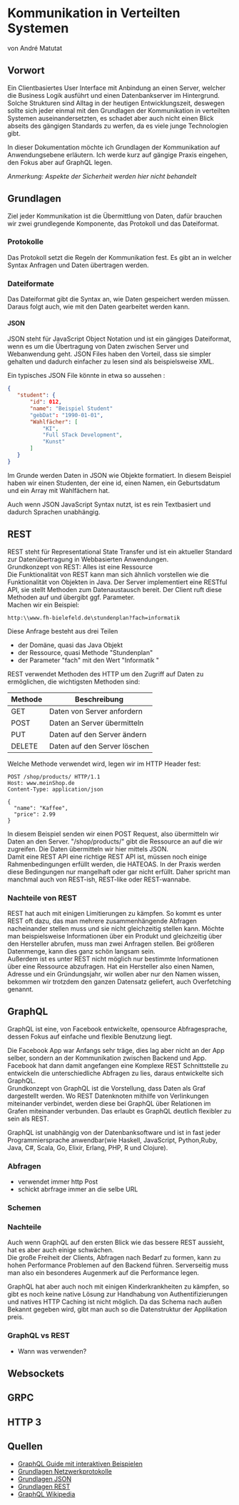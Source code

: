 # Kommunikation in Verteilten Systemen

von André Matutat 

## Vorwort
Ein Clientbasiertes User Interface mit Anbindung an einen Server, welcher die Business Logik ausführt und einen Datenbankserver im Hintergrund.</br> 
Solche Strukturen sind Alltag in der heutigen Entwicklungszeit, deswegen sollte sich jeder einmal mit den Grundlagen der Kommunikation in verteilten Systemen auseinandersetzten, es schadet aber auch nicht einen Blick abseits des gängigen Standards zu werfen, da es viele junge Technologien gibt. </br>

In dieser Dokumentation möchte ich Grundlagen der Kommunikation auf Anwendungsebene erläutern. Ich werde kurz auf gängige Praxis eingehen, den Fokus aber auf GraphQL legen. </br>

*Anmerkung: Aspekte der Sicherheit werden hier nicht behandelt*

## Grundlagen

Ziel jeder Kommunikation ist  die Übermittlung von Daten, dafür brauchen wir zwei grundlegende Komponente, das Protokoll und das Dateiformat.

### Protokolle

Das Protokoll setzt die Regeln der Kommunikation fest. Es gibt an in welcher Syntax Anfragen und Daten übertragen werden. 

### Dateiformate

Das Dateiformat gibt die Syntax an, wie Daten gespeichert werden müssen. Daraus folgt auch, wie mit den Daten gearbeitet werden kann. 

#### JSON

  JSON steht für JavaScript Object Notation und ist ein gängiges Dateiformat, wenn es um die Übertragung von Daten zwischen Server und Webanwendung geht. JSON Files haben den Vorteil, dass sie simpler gehalten und dadurch einfacher zu lesen sind als beispielsweise XML.

Ein typisches JSON File könnte in etwa so aussehen  :

 ```json
{
    "student": {
  		"id": 012,
  		"name": "Beispiel Student"
        "gebDat": "1990-01-01",
        "Wahlfächer": [
        	"KI",
        	"Full STack Development",
        	"Kunst"
        ]
    }
}
 ```

Im Grunde werden Daten in JSON wie Objekte formatiert. In diesem Beispiel haben wir einen Studenten, der eine id, einen Namen, ein Geburtsdatum und ein Array mit Wahlfächern hat. 

Auch wenn JSON JavaScript Syntax nutzt, ist es rein Textbasiert und dadurch Sprachen unabhängig. 



## REST

REST steht für Representational State Transfer und ist ein aktueller Standard zur Datenübertragung in Webbasierten Anwendungen.<br/>Grundkonzept von REST: Alles ist eine Ressource <br/>Die Funktionalität von REST kann man sich ähnlich vorstellen wie die Funktionalität von Objekten in Java. Der Server implementiert eine RESTful API, sie stellt Methoden zum Datenaustausch bereit. Der Client ruft diese Methoden auf und übergibt ggf. Parameter. <br/>Machen wir ein Beispiel: 

```http
http:\\www.fh-bielefeld.de\stundenplan?fach=informatik
```

Diese Anfrage besteht aus drei Teilen

- der Domäne, quasi das Java Objekt 
- der Ressource, quasi Methode "Stundenplan"
- der Parameter "fach" mit den Wert "Informatik "



REST verwendet Methoden des HTTP um den Zugriff auf Daten zu ermöglichen, die wichtigsten Methoden sind: 

| Methode | Beschreibung                 |
| ------- | ---------------------------- |
| GET     | Daten von Server anfordern   |
| POST    | Daten an Server übermitteln  |
| PUT     | Daten auf den Server ändern  |
| DELETE  | Daten auf den Server löschen |

Welche Methode verwendet wird, legen wir im HTTP Header fest:

```http
POST /shop/products/ HTTP/1.1
Host: www.meinShop.de
Content-Type: application/json

{
  "name": "Kaffee",
  "price": 2.99
}
```

In diesem Beispiel senden wir einen POST Request, also übermitteln wir Daten an den Server. "/shop/products/" gibt die Ressource an auf die wir zugreifen. Die Daten übermitteln wir hier mittels JSON.  <br/>Damit eine REST API eine richtige REST API ist, müssen noch einige Rahmenbedingungen erfüllt werden, die HATEOAS. In der Praxis werden diese Bedingungen nur mangelhaft oder gar nicht erfüllt. Daher spricht man manchmal auch von REST-ish, REST-like oder REST-wannabe.  

### Nachteile von REST

REST hat auch mit einigen Limitierungen zu kämpfen. So kommt es unter REST oft dazu, das man mehrere zusammenhängende Abfragen nacheinander stellen muss und sie nicht gleichzeitig stellen kann.  Möchte man beispielsweise Informationen über ein Produkt und gleichzeitig über den Hersteller abrufen, muss man zwei Anfragen stellen. Bei größeren Datenmenge, kann dies ganz schön langsam sein.<br/>Außerdem ist es unter REST nicht möglich nur bestimmte Informationen über eine  Ressource abzufragen. Hat ein Hersteller also einen Namen, Adresse und ein Gründungsjahr, wir wollen aber nur den Namen wissen, bekommen wir trotzdem den ganzen Datensatz geliefert, auch Overfetching genannt.  <br/>

## GraphQL	

GraphQL ist eine, von Facebook entwickelte, opensource Abfragesprache, dessen Fokus auf einfache und flexible Benutzung liegt. <br/>

Die Facebook App war Anfangs sehr träge, dies lag aber nicht an der App selber, sondern an der Kommunikation zwischen Backend und App. Facebook hat dann damit angefangen eine Komplexe REST Schnittstelle zu entwickeln die unterschiedliche Abfragen zu lies, daraus entwickelte sich GraphQL.<br/>Grundkonzept von GraphQL ist die Vorstellung, dass Daten als Graf dargestellt werden. Wo REST Datenknoten mithilfe von Verlinkungen miteinander verbindet, werden diese bei GraphQL über Relationen im Grafen miteinander verbunden. Das erlaubt es GraphQL deutlich flexibler zu sein als REST.<br/>

GraphQL ist unabhängig von der Datenbanksoftware und ist in fast jeder Programmiersprache anwendbar(wie Haskell, JavaScript, Python,Ruby, Java, C#, Scala, Go, Elixir, Erlang, PHP, R und Clojure).

### Abfragen

- verwendet immer http Post
- schickt abrfrage immer an die selbe URL

### Schemen

### Nachteile

Auch wenn GraphQL auf den ersten Blick wie das bessere REST aussieht, hat es aber auch einige schwächen. <br/>Die große Freiheit der Clients, Abfragen nach Bedarf zu formen, kann zu hohen Performance Problemen auf den Backend führen. Serverseitig muss man also ein besonderes Augenmerk auf die Performance legen. <br/>

GraphQL hat aber auch noch mit einigen Kinderkrankheiten zu kämpfen, so gibt es noch keine native Lösung zur Handhabung von Authentifizierungen und natives HTTP Caching ist nicht möglich. Da das Schema nach außen Bekannt gegeben wird, gibt man auch so die Datenstruktur der Applikation preis. <br/>

### GraphQL vs REST

- Wann was verwenden?

## Websockets
## GRPC
## HTTP 3


## Quellen
- [GraphQL Guide mit interaktiven Beispielen](https://graphql.github.io/learn/)
- [Grundlagen Netzwerkprotokolle](https://de.wikipedia.org/wiki/Netzwerkprotokoll)
- [Grundlagen JSON](https://www.w3schools.com/js/js_json_intro.asp)
- [Grundlagen REST](http://www.codeadventurer.de/?p=3228)
- [GraphQL Wikipedia](https://de.wikipedia.org/wiki/GraphQL)

